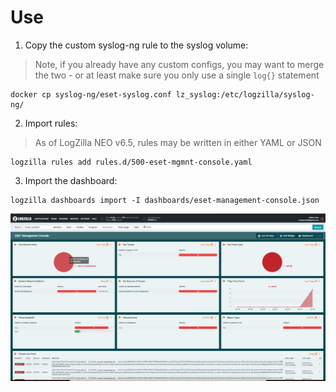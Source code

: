 # Use

1. Copy the custom syslog-ng rule to the syslog volume:

> Note, if you already have any custom configs, you may want to merge the two - or at least make sure you only use a single `log{}` statement

```
docker cp syslog-ng/eset-syslog.conf lz_syslog:/etc/logzilla/syslog-ng/

```

2. Import rules:

> As of LogZilla NEO v6.5, rules may be written in either YAML or JSON

```
logzilla rules add rules.d/500-eset-mgmnt-console.yaml
```

3. Import the dashboard:

```
logzilla dashboards import -I dashboards/eset-management-console.json
```

![alt text](./esserver-dash.png "ESServer Problem Dashboard")

